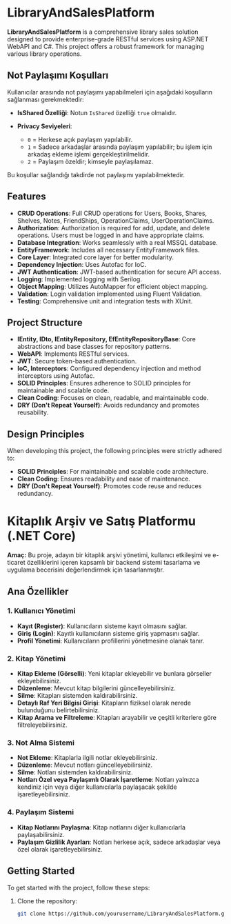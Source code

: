# LibraryAndSalesPlatform

**LibraryAndSalesPlatform** is a comprehensive library sales solution designed to provide enterprise-grade RESTful services using ASP.NET WebAPI and C#. This project offers a robust framework for managing various library operations.
## Not Paylaşımı Koşulları

Kullanıcılar arasında not paylaşımı yapabilmeleri için aşağıdaki koşulların sağlanması gerekmektedir:

- **IsShared Özelliği**: Notun `IsShared` özelliği `true` olmalıdır.

- **Privacy Seviyeleri**:
  - `0` = Herkese açık paylaşım yapılabilir.
  - `1` = Sadece arkadaşlar arasında paylaşım yapılabilir; bu işlem için arkadaş ekleme işlemi gerçekleştirilmelidir.
  - `2` = Paylaşım özeldir; kimseyle paylaşılamaz.

Bu koşullar sağlandığı takdirde not paylaşımı yapılabilmektedir.

## Features

- **CRUD Operations**: Full CRUD operations for Users, Books, Shares, Shelves, Notes, FriendShips, OperationClaims, UserOperationClaims.
- **Authorization**: Authorization is required for add, update, and delete operations. Users must be logged in and have appropriate claims.
- **Database Integration**: Works seamlessly with a real MSSQL database.
- **EntityFramework**: Includes all necessary EntityFramework files.
- **Core Layer**: Integrated core layer for better modularity.
- **Dependency Injection**: Uses Autofac for IoC.
- **JWT Authentication**: JWT-based authentication for secure API access.
- **Logging**: Implemented logging with Serilog.
- **Object Mapping**: Utilizes AutoMapper for efficient object mapping.
- **Validation**: Login validation implemented using Fluent Validation.
- **Testing**: Comprehensive unit and integration tests with XUnit.

## Project Structure

- **IEntity, IDto, IEntityRepository, EfEntityRepositoryBase**: Core abstractions and base classes for repository patterns.
- **WebAPI**: Implements RESTful services.
- **JWT**: Secure token-based authentication.
- **IoC, Interceptors**: Configured dependency injection and method interceptors using Autofac.
- **SOLID Principles**: Ensures adherence to SOLID principles for maintainable and scalable code.
- **Clean Coding**: Focuses on clean, readable, and maintainable code.
- **DRY (Don't Repeat Yourself)**: Avoids redundancy and promotes reusability.

## Design Principles

When developing this project, the following principles were strictly adhered to:
- **SOLID Principles**: For maintainable and scalable code architecture.
- **Clean Coding**: Ensures readability and ease of maintenance.
- **DRY (Don't Repeat Yourself)**: Promotes code reuse and reduces redundancy.

# **Kitaplık Arşiv ve Satış Platformu (.NET Core)**

**Amaç:**
Bu proje, adayın bir kitaplık arşivi yönetimi, kullanıcı etkileşimi ve e-ticaret özelliklerini içeren kapsamlı bir backend sistemi tasarlama ve uygulama becerisini değerlendirmek için tasarlanmıştır.

## Ana Özellikler

### 1. Kullanıcı Yönetimi
- **Kayıt (Register)**: Kullanıcıların sisteme kayıt olmasını sağlar.
- **Giriş (Login)**: Kayıtlı kullanıcıların sisteme giriş yapmasını sağlar.
- **Profil Yönetimi**: Kullanıcıların profillerini yönetmesine olanak tanır.

### 2. Kitap Yönetimi
- **Kitap Ekleme (Görselli)**: Yeni kitaplar ekleyebilir ve bunlara görseller ekleyebilirsiniz.
- **Düzenleme**: Mevcut kitap bilgilerini güncelleyebilirsiniz.
- **Silme**: Kitapları sistemden kaldırabilirsiniz.
- **Detaylı Raf Yeri Bilgisi Girişi**: Kitapların fiziksel olarak nerede bulunduğunu belirtebilirsiniz.
- **Kitap Arama ve Filtreleme**: Kitapları arayabilir ve çeşitli kriterlere göre filtreleyebilirsiniz.

### 3. Not Alma Sistemi
- **Not Ekleme**: Kitaplarla ilgili notlar ekleyebilirsiniz.
- **Düzenleme**: Mevcut notları güncelleyebilirsiniz.
- **Silme**: Notları sistemden kaldırabilirsiniz.
- **Notları Özel veya Paylaşımlı Olarak İşaretleme**: Notları yalnızca kendiniz için veya diğer kullanıcılarla paylaşacak şekilde işaretleyebilirsiniz.

### 4. Paylaşım Sistemi
- **Kitap Notlarını Paylaşma**: Kitap notlarını diğer kullanıcılarla paylaşabilirsiniz.
- **Paylaşım Gizlilik Ayarları**: Notları herkese açık, sadece arkadaşlar veya özel olarak işaretleyebilirsiniz.





## Getting Started

To get started with the project, follow these steps:

1. Clone the repository:
   ```sh
   git clone https://github.com/yourusername/LibraryAndSalesPlatform.git


